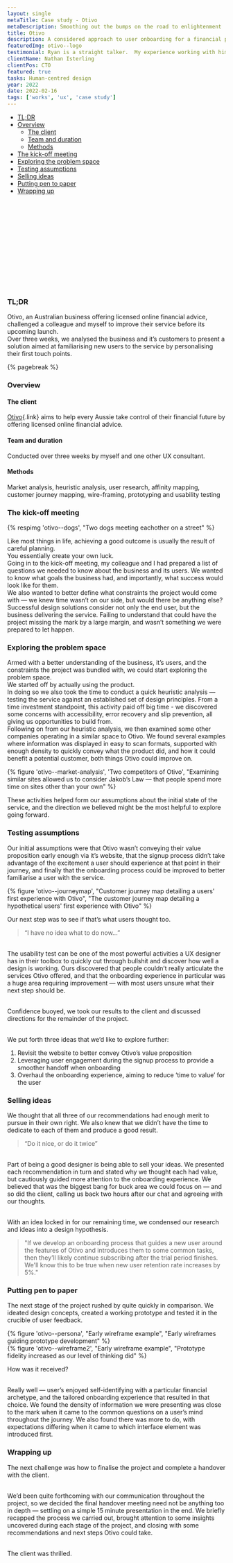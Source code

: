 ```yaml
---
layout: single
metaTitle: Case study - Otivo
metaDescription: Smoothing out the bumps on the road to enlightenment
title: Otivo
description: A considered approach to user onboarding for a financial planning service.
featuredImg: otivo--logo
testimonial: Ryan is a straight talker.  My experience working with him is that he's never afraid to tackle the 'hard stuff' and is always open minded to a solution.  Nothing appears insurmountable to him and his UX approach is thoughtful and always backed up by research from real user feedback.  It's a pleasure to work with him.
clientName: Nathan Isterling
clientPos: CTO
featured: true
tasks: Human-centred design
year: 2022
date: 2022-02-16
tags: ['works', 'ux', 'case study']
---
```


<nav class="toc hidden lg:block lg:sticky lg:top-10 mt-10 col-span-2">

- [TL;DR](#tldr)
- [Overview](#overview)
  - [The client](#the-client)
  - [Team and duration](#team-and-duration)
  - [Methods](#methods)
- [The kick-off meeting](#the-kick-off-meeting)
- [Exploring the problem space](#exploring-the-problem-space)
- [Testing assumptions](#testing-assumptions)
- [Selling ideas](#selling-ideas)
- [Putting pen to paper](#putting-pen-to-paper)
- [Wrapping up](#wrapping-up)

<svg class="toc-marker" width="200" height="200" xmlns="http://www.w3.org/2000/svg">
  <path stroke="#444" stroke-width="3" fill="transparent" stroke-dasharray="0, 0, 0, 1000" stroke-linecap="round" stroke-linejoin="round" transform="translate(-0.5, -0.5)" />
</svg>
</nav>

<div class="col-start-3 col-end-9">

<div class="col-start-3 col-end-9">

### TL;DR

Otivo, an Australian business offering licensed online financial advice, challenged a colleague and myself to improve their service before its upcoming launch.<br>
Over three weeks, we analysed the business and it’s customers to present a solution aimed at familiarising new users to the service by personalising their first touch points.

{% pagebreak %}

</div>


<div class="col-start-3 col-end-9">

### Overview

#### The client

[Otivo](http://www.otivo.com.au/){.link} aims to help every Aussie take control of their financial future by offering licensed online financial advice.

#### Team and duration

Conducted over three weeks by myself and one other UX consultant.

#### Methods

Market analysis, heuristic analysis, user research, affinity mapping, customer journey mapping, wire-framing, prototyping and usability testing

</div>

<div class="col-start-3 col-end-9">

### The kick-off meeting

<div class="mb-10">
{% respimg 'otivo--dogs', "Two dogs meeting eachother on a street" %}
</div>

Like most things in life, achieving a good outcome is usually the result of careful planning.<br>
You essentially create your own luck.<br>
Going in to the kick-off meeting, my colleague and I had prepared a list of questions we needed to know about the business and its users. We wanted to know what goals the business had, and importantly, what success would look like for them.<br>
We also wanted to better define what constraints the project would come with — we knew time wasn’t on our side, but would there be anything else?<br>
Successful design solutions consider not only the end user, but the business delivering the service. Failing to understand that could have the project missing the mark by a large margin, and wasn’t something we were prepared to let happen.

</div>

<div class="col-start-3 col-end-9">

### Exploring the problem space

Armed with a better understanding of the business, it’s users, and the constraints the project was bundled with, we could start exploring the problem space.<br>
We started off by actually using the product.<br>
In doing so we also took the time to conduct a quick heuristic analysis — testing the service against an established set of design principles. From a time investment standpoint, this activity paid off big time - we discovered some concerns with accessibility, error recovery and slip prevention, all giving us opportunities to build from.<br>
Following on from our heuristic analysis, we then examined some other companies operating in a similar space to Otivo. We found several examples where information was displayed in easy to scan formats, supported with enough density to quickly convey what the product did, and how it could benefit a potential customer, both things Otivo could improve on.

<div class="my-10">
{% figure 'otivo--market-analysis', 'Two competitors of Otivo', "Examining similar sites allowed us to consider Jakob’s Law — that people spend more time on sites other than your own" %}
</div>

These activities helped form our assumptions about the initial state of the service, and the direction we believed might be the most helpful to explore going forward.

</div>

<div class="col-start-3 col-end-9">

### Testing assumptions

Our initial assumptions were that Otivo wasn’t conveying their value proposition early enough via it’s website, that the signup process didn’t take advantage of the excitement a user should experience at that point in their journey, and finally that the onboarding process could be improved to better familiarise a user with the service.<br>

<div class="my-10">
{% figure 'otivo--journeymap', "Customer journey map detailing a users' first experience with Otivo", "The customer journey map detailing a hypothetical users' first experience with Otivo" %}
</div>

Our next step was to see if that’s what users thought too.

> “I have no idea what to do now...”

<br>The usability test can be one of the most powerful activities a UX designer has in their toolbox to quickly cut through bullshit and discover how well a design is working. Ours discovered that people couldn’t really articulate the services Otivo offered, and that the onboarding experience in particular was a huge area requiring improvement — with most users unsure what their next step should be.

<br>Confidence buoyed, we took our results to the client and discussed directions for the remainder of the project.

<br>We put forth three ideas that we’d like to explore further:

1. Revisit the website to better convey Otivo’s value proposition
2. Leveraging user engagement during the signup process to provide a smoother handoff when onboarding
3. Overhaul the onboarding experience, aiming to reduce ‘time to value’ for the user

</div>

<div class="col-start-3 col-end-9">

### Selling ideas

We thought that all three of our recommendations had enough merit to pursue in their own right. We also knew that we didn’t have the time to dedicate to each of them and produce a good result.

> “Do it nice, or do it twice”

<br>Part of being a good designer is being able to sell your ideas. We presented each recommendation in turn and stated why we thought each had value, but cautiously guided more attention to the onboarding experience. We believed that was the biggest bang for buck area we could focus on — and so did the client, calling us back two hours after our chat and agreeing with our thoughts.

<br>With an idea locked in for our remaining time, we condensed our research and ideas into a design hypothesis.

> "If we develop an onboarding process that guides a new user around the features of Otivo and introduces them to some common tasks, then they’ll likely continue subscribing after the trial period finishes.
> <br>We'll know this to be true when new user retention rate increases by 5%."

</div>

<div class="col-start-3 col-end-9">

### Putting pen to paper

The next stage of the project rushed by quite quickly in comparison. We ideated design concepts, created a working prototype and tested it in the crucible of user feedback.

<div class="my-10">
{% figure 'otivo--persona', "Early wireframe example", "Early wireframes guiding prototype development" %}
</div>

<div class="my-10">
{% figure 'otivo--wireframe2', "Early wireframe example", "Prototype fidelity increased as our level of thinking did" %}
</div>

How was it received?

<br>Really well — user’s enjoyed self-identifying with a particular financial archetype, and the tailored onboarding experience that resulted in that choice. We found the density of information we were presenting was close to the mark when it came to the common questions on a user’s mind throughout the journey.
We also found there was more to do, with expectations differing when it came to which interface element was introduced first.

</div>

<div class="col-start-3 col-end-9">

### Wrapping up

The next challenge was how to finalise the project and complete a handover with the client.

<br>We’d been quite forthcoming with our communication throughout the project, so we decided the final handover meeting need not be anything too in depth — settling on a simple 15 minute presentation in the end. We briefly recapped the process we carried out, brought attention to some insights uncovered during each stage of the project, and closing with some recommendations and next steps Otivo could take.

<br>The client was thrilled.

</div>

</div>
